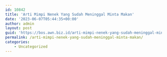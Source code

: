 ```yaml
---
id: 10842
title: 'Arti Mimpi Nenek Yang Sudah Meninggal Minta Makan'
date: '2023-06-07T05:44:35+00:00'
author: admin
layout: post
guid: 'https://bos.awn.biz.id/arti-mimpi-nenek-yang-sudah-meninggal-minta-makan/'
permalink: /arti-mimpi-nenek-yang-sudah-meninggal-minta-makan/
categories:
    - Uncategorized
---
```



